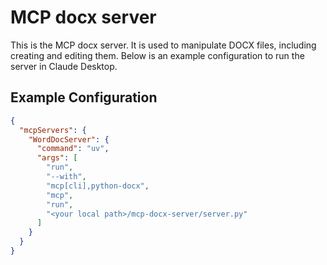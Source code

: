 # MCP docx server

This is the MCP docx server. It is used to manipulate DOCX files, including creating and editing them. Below is an example configuration to run the server in Claude Desktop.

## Example Configuration

```json
{
  "mcpServers": {
    "WordDocServer": {
      "command": "uv",
      "args": [
        "run",
        "--with",
        "mcp[cli],python-docx",
        "mcp",
        "run",
        "<your local path>/mcp-docx-server/server.py"
      ]
    }
  }
}
```
